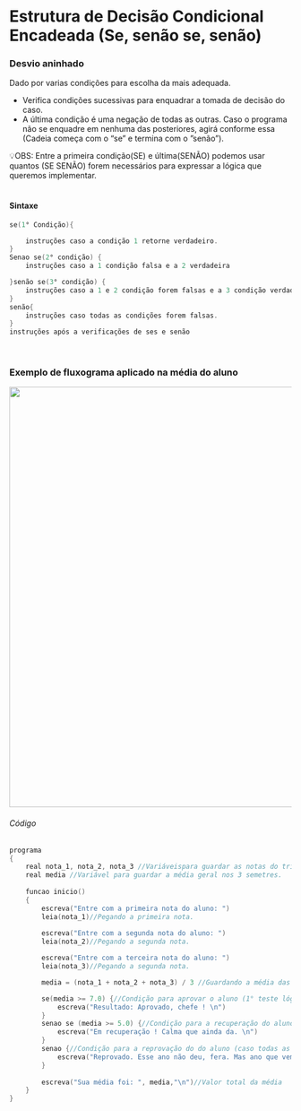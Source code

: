 # Estrutura de Decisão Condicional Encadeada (Se, senão se, senão)

### Desvio aninhado
Dado por varias condições para escolha da mais adequada.
- Verifica condições sucessivas para enquadrar a tomada de decisão do caso.
- A última condição é uma negação de todas as outras. Caso o programa não se enquadre em nenhuma das posteriores, agirá conforme essa (Cadeia começa com o “se” e termina com o ”senão”).
  
<aside>
💡OBS: Entre a primeira condição(SE) e última(SENÃO) podemos usar quantos (SE SENÃO) forem necessários para expressar a lógica que queremos implementar.
</aside>
<br/>

#### Sintaxe
```c
se(1° Condição){

	instruções caso a condição 1 retorne verdadeiro.
}
Senao se(2° condição) {
	instruções caso a 1 condição falsa e a 2 verdadeira

}senão se(3° condição) {
	instruções caso a 1 e 2 condição forem falsas e a 3 condição verdadeira
}
senão{
	instruções caso todas as condições forem falsas.
}
instruções após a verificações de ses e senão
```
<br/>


### Exemplo de fluxograma aplicado na média do aluno
<img src="/Modulo%203%20-%20Estruturas%20de%20decisão%20condicional/img/004.jpg" width="750px">
<br/>

###### Código
```c
programa
{
	real nota_1, nota_2, nota_3 //Variáveispara guardar as notas do trimestre.
	real media //Variável para guardar a média geral nos 3 semetres.
	
	funcao inicio()
	{
		escreva("Entre com a primeira nota do aluno: ")
		leia(nota_1)//Pegando a primeira nota.
		
		escreva("Entre com a segunda nota do aluno: ")
		leia(nota_2)//Pegando a segunda nota.

		escreva("Entre com a terceira nota do aluno: ")
		leia(nota_3)//Pegando a segunda nota.

		media = (nota_1 + nota_2 + nota_3) / 3 //Guardando a média das 3 notas.

		se(media >= 7.0) {//Condição para aprovar o aluno (1° teste lógico)
			escreva("Resultado: Aprovado, chefe ! \n") 
		}
		senao se (media >= 5.0) {//Condição para a recuperação do aluno(2° teste lógico)
			escreva("Em recuperação ! Calma que ainda da. \n")
		}
		senao {//Condição para a reprovação do do aluno (caso todas as outras retornem falso)
			escreva("Reprovado. Esse ano não deu, fera. Mas ano que vem tem mais \n")
		}
				
		escreva("Sua média foi: ", media,"\n")//Valor total da média
	}
}
```


